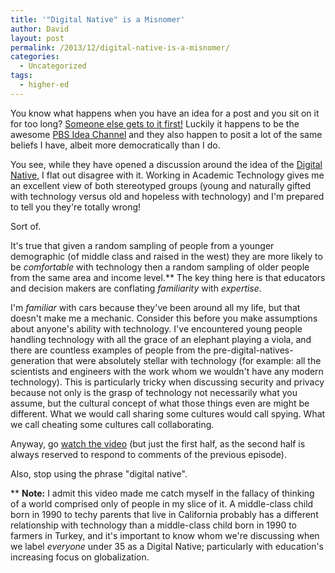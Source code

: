 ```yaml
---
title: '"Digital Native" is a Misnomer'
author: David
layout: post
permalink: /2013/12/digital-native-is-a-misnomer/
categories:
  - Uncategorized
tags:
  - higher-ed
---
```

You know what happens when you have an idea for a post and you sit on it for too long? [Someone else gets to it first!](https://www.youtube.com/watch?v=9WVKBAqjHiE) Luckily it happens to be the awesome [PBS Idea Channel](https://www.youtube.com/user/pbsideachannel) and they also happen to posit a lot of the same beliefs I have, albeit more democratically than I do.

<!--more-->

You see, while they have opened a discussion around the idea of the [Digital Native](http://en.wikipedia.org/wiki/Digital_native), I flat out disagree with it. Working in Academic Technology gives me an excellent view of both stereotyped groups (young and naturally gifted with technology versus old and hopeless with technology) and I'm prepared to tell you they're totally wrong!

Sort of.

It's true that given a random sampling of people from a younger demographic (of middle class and raised in the west) they are more likely to be *comfortable* with technology then a random sampling of older people from the same area and income level.** The key thing here is that educators and decision makers are conflating *familiarity* with *expertise*.

I'm *familiar* with cars because they've been around all my life, but that doesn't make me a mechanic. Consider this before you make assumptions about anyone's ability with technology. I've encountered young people handling technology with all the grace of an elephant playing a viola, and there are countless examples of people from the pre-digital-natives-generation that were absolutely stellar with technology (for example: all the scientists and engineers with the work whom we wouldn't have any modern technology). This is particularly tricky when discussing security and privacy because not only is the grasp of technology not necessarily what you assume, but the cultural concept of what those things even are might be different. What we would call sharing some cultures would call spying. What we call cheating some cultures call collaborating.

Anyway, go [watch the video](https://www.youtube.com/watch?v=9WVKBAqjHiE) (but just the first half, as the second half is always reserved to respond to comments of the previous episode).

Also, stop using the phrase "digital native".

** **Note:** I admit this video made me catch myself in the fallacy of thinking of a world comprised only of people in my slice of it. A middle-class child born in 1990 to techy parents that live in California probably has a different relationship with technology than a middle-class child born in 1990 to farmers in Turkey, and it's important to know whom we're discussing when we label *everyone* under 35 as a Digital Native; particularly with education's increasing focus on globalization.

